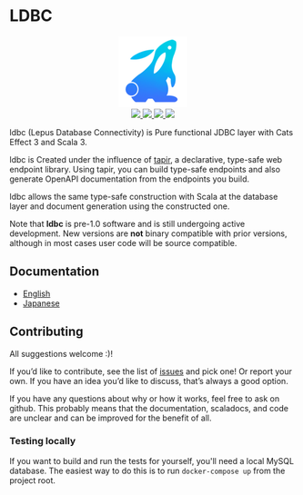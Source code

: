 # LDBC

<div align="center">
  <img src="./lepus_logo.png">
</div>

<div align="center">
  <a href="https://search.maven.org/artifact/io.github.takapi327/ldbc-core_3/0.2.1/jar">
    <img src="https://img.shields.io/badge/ldbc-v0.2.1-blue">
  </a>
  <a href="https://en.wikipedia.org/wiki/MIT_License">
    <img src="https://img.shields.io/badge/license-MIT-green">
  </a>
  <a href="https://github.com/lampepfl/dotty">
    <img src="https://img.shields.io/badge/scala-v3.3.x-red">
  </a>
  <a href="https://typelevel.org/projects/affiliate/">
    <img src="https://img.shields.io/badge/typelevel-affiliate%20project-FF6169.svg">
  </a>
</div>

ldbc (Lepus Database Connectivity) is Pure functional JDBC layer with Cats Effect 3 and Scala 3.

ldbc is Created under the influence of [tapir](https://github.com/softwaremill/tapir), a declarative, type-safe web endpoint library. Using tapir, you can build type-safe endpoints and also generate OpenAPI documentation from the endpoints you build.

ldbc allows the same type-safe construction with Scala at the database layer and document generation using the constructed one.

Note that **ldbc** is pre-1.0 software and is still undergoing active development. New versions are **not** binary compatible with prior versions, although in most cases user code will be source compatible.

## Documentation

- [English](https://takapi327.github.io/ldbc/en/index.html)
- [Japanese](https://takapi327.github.io/ldbc/ja/index.html)

## Contributing

All suggestions welcome :)!

If you’d like to contribute, see the list of [issues](https://github.com/takapi327/ldbc/issues) and pick one! Or report your own. If you have an idea you’d like to discuss, that’s always a good option.

If you have any questions about why or how it works, feel free to ask on github. This probably means that the documentation, scaladocs, and code are unclear and can be improved for the benefit of all.

### Testing locally

If you want to build and run the tests for yourself, you'll need a local MySQL database. The easiest way to do this is to run `docker-compose up` from the project root.
